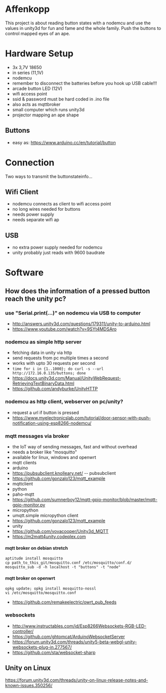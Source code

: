 Affenkopp
=========

This project is about reading button states with a nodemcu and use the values
in unity3d for fun and fame and the whole family. Push the buttons to control mapped eyes of an ape.

# Hardware Setup
* 3x 3,7V 18650 
 * in series (11,1V) 
* nodemcu
 * remember to disconnect the batteries before you hook up USB cable!!!
* arcade button LED (12V)
* wifi access point
 * ssid & password must be hard coded in .ino file
 * also acts as mqttbroker
* small computer which runs unity3d
* projector mapping an ape shape

## Buttons
* easy as: https://www.arduino.cc/en/tutorial/button


# Connection
Two ways to transmit the buttonstateinfo...

## Wifi Client
* nodemcu connects as client to wifi access point
 * no long wires needed for buttons
 * needs power supply
 * needs separate wifi ap
## USB
 * no extra power supply needed for nodemcu
 * unity probably just reads with 9600 baudrate


# Software

## How does the information of a pressed button reach the unity pc?

### use "Serial.print(...)" on nodemcu via USB to computer
* http://answers.unity3d.com/questions/179311/unity-to-arduino.html
* https://www.youtube.com/watch?v=9SYt4MDSAro

### nodemcu as simple http server
* fetching data in unity via http
* send requests from pc multiple times a second 
 * works with upto 30 requests per second
 * `time for i in {1..1000}; do curl -s --url http://172.16.0.135/buttons; done`
* https://docs.unity3d.com/Manual/UnityWebRequest-RetrievingTextBinaryData.html
* https://github.com/andyburke/UnityHTTP

### nodemcu as http client, webserver on pc/unity?
* request a url if button is pressed
* https://www.myelectronicslab.com/tutorial/door-sensor-with-push-notification-using-esp8266-nodemcu/

### mqtt messages via broker
* the IoT way of sending messages, fast and without overhead
* needs a broker like "mosquitto"
 * available for linux, windows and openwrt
* mqtt clients
 * arduino
  * https://pubsubclient.knolleary.net/ -- pubsubclient
   * https://github.com/gonzalo123/mqtt_example
  * mqttclient
 * python
  * paho-mqtt 
  * https://github.com/sumnerboy12/mqtt-gpio-monitor/blob/master/mqtt-gpio-monitor.py    
 * micropython
  * umqtt.simple micropython client
* https://github.com/gonzalo123/mqtt_example
 * unity
  * https://github.com/vovacooper/Unity3d_MQTT
  * https://m2mqtt4unity.codeplex.com
#### mqtt broker on debian stretch
```
aptitude install mosquitto
cp path_to_this_git/mosquitto.conf /etc/mosquitto/conf.d/
mosquitto_sub -d -h localhost -t "buttons" -t "node"
```
#### mqtt broker on openwrt
```
opkg update; opkg install mosquitto-nossl
vi /etc/mosquitto/mosquitto.conf
```
* https://github.com/remakeelectric/owrt_pub_feeds

### websockets
* http://www.instructables.com/id/Esp8266Websockets-RGB-LED-controller/
* https://github.com/ghtomcat/ArduinoWebsocketServer
* https://forum.unity3d.com/threads/unity5-beta-webgl-unity-websockets-plug-in.277567/
* https://github.com/sta/websocket-sharp

## Unity on Linux
https://forum.unity3d.com/threads/unity-on-linux-release-notes-and-known-issues.350256/
